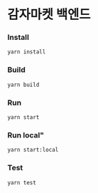 # 감자마켓 백엔드

### Install

`yarn install`

### Build

`yarn build`

### Run

`yarn start`

### Run local"

`yarn start:local`

### Test

`yarn test`
